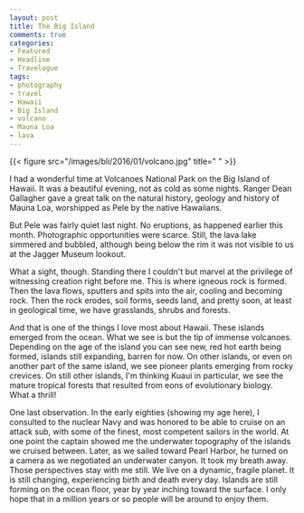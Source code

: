 ```yaml
---
layout: post
title: The Big Island
comments: true
categories:
- Featured
- Headline
- Travelogue
tags:
- photography
- travel
- Hawaii
- Big Island
- volcano
- Mauna Loa
- lava
---
```


{{< figure src="/images/bli/2016/01/volcano.jpg" title="  " >}}

I had a wonderful time at Volcanoes National Park on the Big Island of Hawaii. It was a beautiful evening, not as cold as some nights. Ranger Dean Gallagher gave a great talk on the natural history, geology and history of Mauna Loa, worshipped as Pele by the native Hawaiians. 

<!--more-->

But Pele was fairly quiet last night. No eruptions, as happened earlier this month. Photographic opportunities were scarce. Still, the lava lake simmered and bubbled, although being below the rim it was not visible to us at the Jagger Museum lookout. 

What a sight, though. Standing there I couldn't but marvel at the privilege of witnessing creation right before me. This is where igneous rock is formed. Then the lava flows, sputters and spits into the air, cooling and becoming rock. Then the rock erodes, soil forms, seeds land, and pretty soon, at least in geological time, we have grasslands, shrubs and forests. 

And that is one of the things I love most about Hawaii. These islands emerged from the ocean. What we see is but the tip of immense volcanoes. Depending on the age of the island you can see new, red hot earth being formed, islands still expanding, barren for now. On other islands, or even on another part of the same island, we see pioneer plants emerging from rocky crevices. On still other islands, I'm thinking Kuaui in particular, we see the mature tropical forests that resulted from eons of evolutionary biology. What a thrill!

One last observation. In the early eighties (showing my age here), I consulted to the nuclear Navy and was honored to be able to cruise on an attack sub, with some of the finest, most competent sailors in the world. At one point the captain showed me the underwater topography of the islands we cruised between. Later, as we sailed toward Pearl Harbor, he turned on a camera as we negotiated an underwater canyon. It took my breath away. Those perspectives stay with me still. We live on a dynamic, fragile planet. It is still changing, experiencing birth and death every day. Islands are still forming on the ocean floor, year by year inching toward the surface. I only hope that in a million years or so people will be around to enjoy them. 